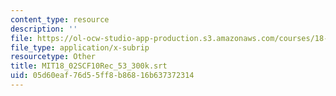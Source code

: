 ```yaml
---
content_type: resource
description: ''
file: https://ol-ocw-studio-app-production.s3.amazonaws.com/courses/18-02sc-multivariable-calculus-fall-2010/05d60eaf76d55ff8b86816b637372314_MIT18_02SCF10Rec_53_300k.vtt
file_type: application/x-subrip
resourcetype: Other
title: MIT18_02SCF10Rec_53_300k.srt
uid: 05d60eaf-76d5-5ff8-b868-16b637372314
---
```

